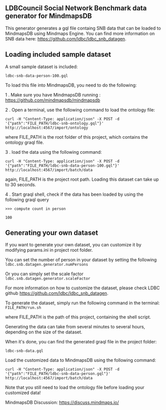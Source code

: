 ## LDBCouncil Social Network Benchmark data generator for MindmapsDB

This generator generates a gql file containg SNB data that can be loaded to MindmapsDB using Mindmaps Engine. You can find more information on SNB data here:  https://github.com/ldbc/ldbc_snb_datagen.

## Loading included sample dataset

A small sample dataset is included:

``` ldbc-snb-data-person-100.gql ```

To load this file into MindmapsDB, you need to do the following:

1 . Make sure you have MindmapsDB running : https://github.com/mindmapsdb/mindmapsdb

2 . Open a terminal, use the following command to load the ontology file:

``` curl -H "Content-Type: application/json" -X POST -d '{"path":"FILE_PATH/ldbc-snb-ontology.gql"}' http://localhost:4567/import/ontology ```

where FILE_PATH is the root folder of this project, which contains the ontology graql file.

3 . load the data using the following command:

``` curl -H "Content-Type: application/json" -X POST -d '{"path":"FILE_PATH/ldbc-snb-data-person-100.gql"}' http://localhost:4567/import/batch/data ```

again, FILE_PATH is the project root path. Loading this dataset can take up to 30 seconds.

4 . Start graql shell, check if the data has been loaded by using the following graql query

``` >>> compute count in person ```

``` 100 ```

## Generating your own dataset

If you want to generate your own dataset,
you can customize it by modifying params.ini in project root folder.

You can set the number of person in your dataset by setting the following
``` ldbc.snb.datagen.generator.numPersons ```

Or you can simply set the scale factor
``` ldbc.snb.datagen.generator.scaleFactor ```

For more information on how to customize the dataset, please check LDBC github
https://github.com/ldbc/ldbc_snb_datagen.

To generate the dataset, simply run the following command in the terminal:
``` FILE_PATH/run.sh ```

where FILE_PATH is the path of this project, containing the shell script.

Generating the data can take from several minutes to several hours,
depending on the size of the dataset.

When it's done, you can find the generated graql file in the project folder:

``` ldbc-snb-data.gql ```

Load the customized data to MindmapsDB using the following command:

``` curl -H "Content-Type: application/json" -X POST -d '{"path":"FILE_PATH/ldbc-snb-data-person.gql"}' http://localhost:4567/import/batch/data ```

Note that you still need to load the ontology file before loading your customized data!

MindmapsDB Discussion: https://discuss.mindmaps.io/
